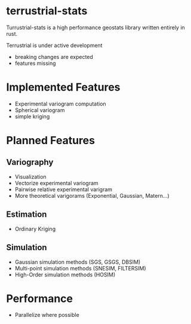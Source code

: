 # terrustrial-stats
Turrustrial-stats is a high performance geostats library written entirely in rust.

Terrustrial is under active development 
- breaking changes are expected
- features missing

# Implemented Features
- Experimental variogram computation
- Spherical variogram
- simple kriging

 # Planned Features
 ## Variography
 - Visualization
 - Vectorize experimental variogram
 - Pairwise relative experimental varigram
 - More theoretical varigorams (Exponential, Gaussian, Matern...)
   
 ## Estimation
 - Ordinary Kriging
   
 ## Simulation
 - Gaussian simulation methods (SGS, GSGS, DBSIM)
 - Multi-point simulation methods (SNESIM, FILTERSIM)
 - High-Order simulation methods (HOSIM)

# Performance
- Parallelize where possible
